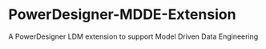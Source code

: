 # PowerDesigner-MDDE-Extension
A PowerDesigner LDM extension to support Model Driven Data Engineering
